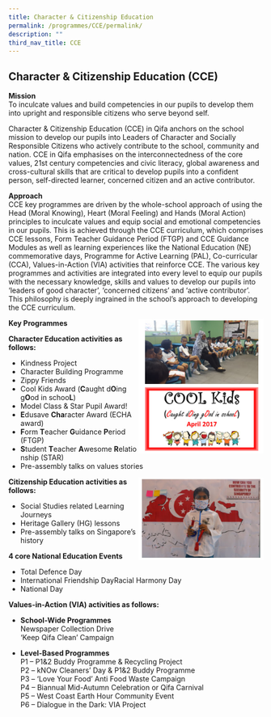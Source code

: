 ```yaml
---
title: Character & Citizenship Education
permalink: /programmes/CCE/permalink/
description: ""
third_nav_title: CCE
---
```

Character &amp; Citizenship Education (CCE)
---------------------------------------

**Mission**&nbsp;<br>
To inculcate values and build competencies in our pupils to develop them into upright and responsible citizens who serve beyond self.

  

Character &amp; Citizenship Education (CCE) in Qifa anchors on the school mission to develop our pupils into Leaders of Character and Socially Responsible Citizens who actively contribute to the school, community and nation. CCE in Qifa emphasises on the interconnectedness of the core values, 21st&nbsp;century competencies and civic literacy, global awareness and cross-cultural skills that are critical to develop pupils into a confident person, self-directed learner, concerned citizen and an active contributor.

  

**Approach**<br>
CCE key programmes are driven by the whole-school approach of using the Head (Moral Knowing), Heart (Moral Feeling) and Hands (Moral Action) principles to inculcate values and equip social and emotional competencies in our pupils. This is achieved through the CCE curriculum, which comprises CCE lessons, Form Teacher Guidance Period (FTGP) and CCE Guidance Modules as well as learning experiences like the National Education (NE) commemorative days, Programme for Active Learning (PAL), Co-curricular (CCA), Values-in-Action (VIA) activities that reinforce CCE. The various key programmes and activities are integrated into every level to equip our pupils with the necessary knowledge, skills and values to develop our pupils into ‘leaders of good character’, ‘concerned citizens’ and ‘active contributor’. This philosophy is deeply ingrained in the school’s approach to developing the CCE curriculum.

<img align="right" style="width:49%" src="/images/cceimg1.jpg">

**Key Programmes**

**Character Education activities as follows:**

*   Kindness Project
*   Character Building Programme
*   Zippy Friends
*   Cool Kids Award (**C**aught d**O**ing g**O**od in schoo**L**)
*   Model Class &amp; Star Pupil Award!
*   **E**dusave&nbsp;**Cha**racter Award (ECHA award)
*   **F**orm&nbsp;**T**eacher&nbsp;**G**uidance&nbsp;**P**eriod (FTGP)
*   **S**tudent&nbsp;**T**eacher&nbsp;**A**wesome&nbsp;**R**elationship (STAR)
*   Pre-assembly talks on values stories

<img align="right" style="width:49%" src="/images/cceimg2.jpg">

**Citizenship Education activities as follows:**

*   Social Studies related Learning Journeys&nbsp;
*   Heritage Gallery (HG) lessons&nbsp;
*   Pre-assembly talks on Singapore’s history

**4 core National Education Events**

*   Total Defence Day
*   International Friendship DayRacial Harmony Day
*   National Day

**Values-in-Action (VIA) activities as follows:**

*   **School-Wide Programmes**<br>
Newspaper Collection Drive<br>
‘Keep Qifa Clean’ Campaign

*   **Level-Based Programmes**<br>
P1 – P1&amp;2 Buddy Programme &amp; Recycling Project&nbsp;<br>
P2 – kNOw Cleaners’ Day &amp; P1&amp;2 Buddy Programme&nbsp;<br>
P3 – ‘Love Your Food’ Anti Food Waste Campaign<br>
P4 – Biannual Mid-Autumn Celebration or Qifa Carnival<br>
P5 – West Coast Earth Hour Community Event<br>
P6 – Dialogue in the Dark: VIA Project